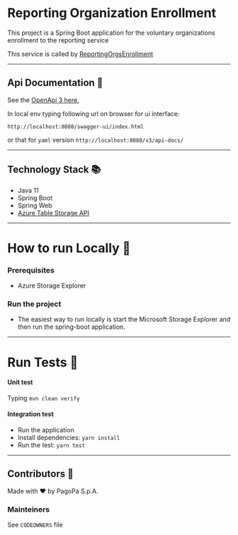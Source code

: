 # Reporting Organization Enrollment

This project is a Spring Boot application for the voluntary organizations enrollment to the reporting service

This service is called by [ReportingOrgsEnrollment](https://github.com/pagopa/pagopa-reporting-orgs-enrollment) 

---
## Api Documentation 📖

See the [OpenApi 3 here.](https://editor.swagger.io/?url=https://raw.githubusercontent.com/pagopa/pagopa-reporting-orgs-enrollment/main/openapi/openapi.json)

In local env typing following url on browser for ui interface:

```
http://localhost:8080/swagger-ui/index.html

```
or that for `yaml` version
```http://localhost:8080/v3/api-docs/```

---

## Technology Stack 📚
- Java 11
- Spring Boot
- Spring Web
- [Azure Table Storage API](https://learn.microsoft.com/en-us/java/api/overview/azure/data-tables-readme?view=azure-java-stable)

---


# How to run Locally 🚀
### Prerequisites
- Azure Storage Explorer

### Run the project
- The easiest way to run locally is start the Microsoft Storage Explorer and then run the spring-boot application.

---

# Run Tests 🧪

#### Unit test

Typing `mvn clean verify`

#### Integration test

- Run the application
- Install dependencies: `yarn install`
- Run the test: `yarn test`

---

## Contributors 👥
Made with ❤️ by PagoPa S.p.A.

### Mainteiners
See `CODEOWNERS` file


